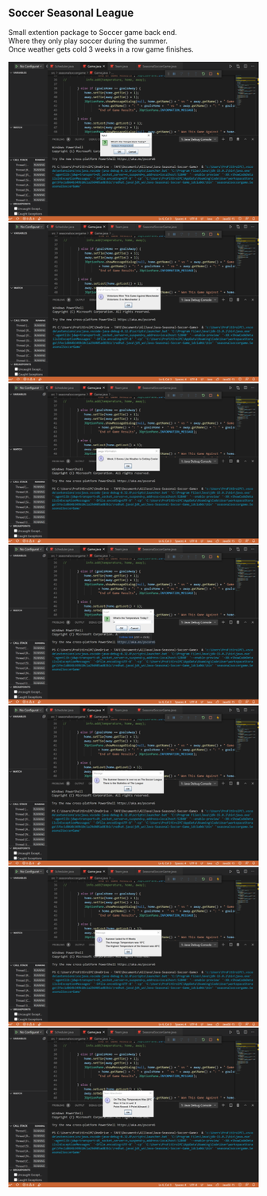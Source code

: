 <!DOCTYPE html>
<html>
<head>
</head>
<body>

<h2>Soccer Seasonal League</h2>

<div>
Small extention package to Soccer game back end.<br>
Where they only play soccer during the summer.<br>
Once weather gets cold 3 weeks in a row game finishes.<br>
  <br>
</div>
<img src="shot/1.png" alt="Screenshot">
<img src="shot/2.png" alt="Screenshot1">
<img src="shot/3.png" alt="Screenshot2">
<img src="shot/4.png" alt="Screenshot3">
<img src="shot/5.png" alt="Screenshot4">
<img src="shot/6.png" alt="Screenshot5">
<img src="shot/7.png" alt="Screenshot6">
</body>
</html>

